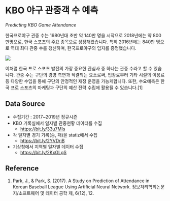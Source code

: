 # KBO 야구 관중객 수 예측
*Predicting KBO Game Attendance*

한국프로야구 관중 수는 1980년대 초반 약 140만 명을 시작으로 2018년에는 약 800만명으로, 한국 스포츠의 주요 종목으로 성장해왔습니다. 특히 2016년에는 840만 명으로 역대 최다 관중 수를 갱신하며, 한국프로야구의 입지를 증명했습니다.

![](https://github.com/bllfpc/DataNetworkAnalysis/blob/master/BaseballCrowdPrediction/images/attandence_year.png)

이처럼 한국 프로 스포츠 발전의 가장 중요한 관심사 중 하나는 관중 수라고 할 수 있습니다. 관중 수는 구단의 경영 측면과 직결되는 요소로써, 입장료부터 기타 시설의 이용료 등 다양한 수입을 통해 구단의 안정적인 재정 운영을 가능케합니다. 또한, 수요예측은 한국 프로 스포츠의 마케팅과 구단의 예산 전략 수립에 활용될 수 있습니다.[1]


## Data Source
- 수집기간 : 2017~2019년 정규시즌
- KBO 기록실에서 일자별 관중현황 데이터를 수집
  - https://bit.ly/33u7MIs
- 각 일자별 경기 기록(승, 패)을 statiz에서 수집
  - https://bit.ly/2YVDriB
- 기상청에서 지역별 일자별 데이터 수집
  - https://bit.ly/2KxGLgS
  

## Reference
1. Park, J., & Park, S. (2017). A Study on Prediction of Attendance in Korean Baseball League Using Artificial Neural Network. 정보처리학회논문지/소프트웨어 및 데이터 공학 제, 6(12), 12.
